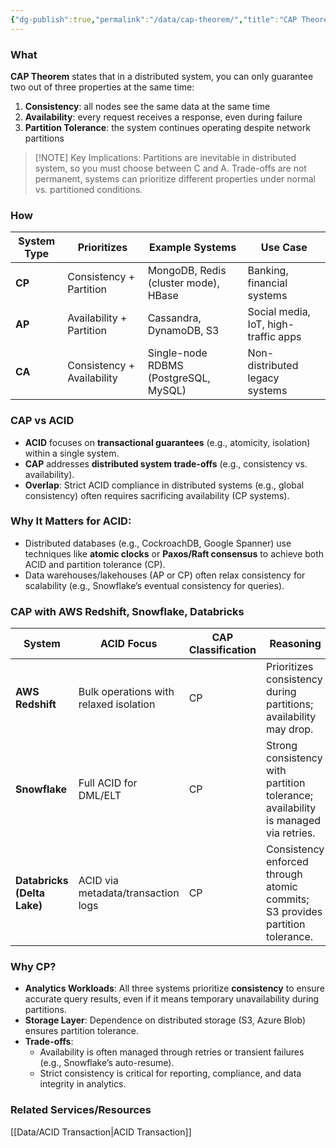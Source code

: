 ```yaml
---
{"dg-publish":true,"permalink":"/data/cap-theorem/","title":"CAP Theorem","hide":true}
---
```


### What
**CAP Theorem** states that in a distributed system, you can only guarantee two out of three properties at the same time:
1. **Consistency**: all nodes see the same data at the same time
2. **Availability**: every request receives a response, even during failure
3. **Partition Tolerance**: the system continues operating despite network partitions

> [!NOTE] Key Implications:
> Partitions are inevitable in distributed system, so you must choose between C and A.
> Trade-offs are not permanent, systems can prioritize different properties under normal vs. partitioned conditions.


### How
| **System Type** | **Prioritizes**            | **Example Systems**                   | **Use Case**                         |
| --------------- | -------------------------- | ------------------------------------- | ------------------------------------ |
| **CP**          | Consistency + Partition    | MongoDB, Redis (cluster mode), HBase  | Banking, financial systems           |
| **AP**          | Availability + Partition   | Cassandra, DynamoDB, S3               | Social media, IoT, high-traffic apps |
| **CA**          | Consistency + Availability | Single-node RDBMS (PostgreSQL, MySQL) | Non-distributed legacy systems       |

### CAP vs ACID
- **ACID** focuses on **transactional guarantees** (e.g., atomicity, isolation) within a single system.
- **CAP** addresses **distributed system trade-offs** (e.g., consistency vs. availability).
- **Overlap**: Strict ACID compliance in distributed systems (e.g., global consistency) often requires sacrificing availability (CP systems).

### Why It Matters for ACID:
- Distributed databases (e.g., CockroachDB, Google Spanner) use techniques like **atomic clocks** or **Paxos/Raft consensus** to achieve both ACID and partition tolerance (CP).
- Data warehouses/lakehouses (AP or CP) often relax consistency for scalability (e.g., Snowflake’s eventual consistency for queries).


### CAP with AWS Redshift, Snowflake, Databricks
|**System**|**ACID Focus**|**CAP Classification**|**Reasoning**|
|---|---|---|---|
|**AWS Redshift**|Bulk operations with relaxed isolation|CP|Prioritizes consistency during partitions; availability may drop.|
|**Snowflake**|Full ACID for DML/ELT|CP|Strong consistency with partition tolerance; availability is managed via retries.|
|**Databricks (Delta Lake)**|ACID via metadata/transaction logs|CP|Consistency enforced through atomic commits; S3 provides partition tolerance.|
### Why CP?
- **Analytics Workloads**: All three systems prioritize **consistency** to ensure accurate query results, even if it means temporary unavailability during partitions.
- **Storage Layer**: Dependence on distributed storage (S3, Azure Blob) ensures partition tolerance.
- **Trade-offs**:
    - Availability is often managed through retries or transient failures (e.g., Snowflake’s auto-resume).
    - Strict consistency is critical for reporting, compliance, and data integrity in analytics.

### Related Services/Resources
[[Data/ACID Transaction\|ACID Transaction]]









